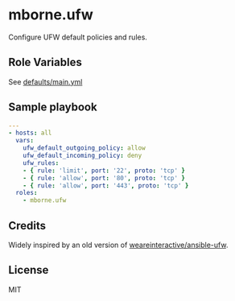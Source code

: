 mborne.ufw
=========

Configure UFW default policies and rules.

Role Variables
--------------

See [defaults/main.yml](defaults/main.yml)


Sample playbook
---------------

```yaml
---
- hosts: all
  vars:
    ufw_default_outgoing_policy: allow
    ufw_default_incoming_policy: deny
    ufw_rules:
    - { rule: 'limit', port: '22', proto: 'tcp' }
    - { rule: 'allow', port: '80', proto: 'tcp' }
    - { rule: 'allow', port: '443', proto: 'tcp' }
  roles:
    - mborne.ufw
```

Credits
-------

Widely inspired by an old version of [weareinteractive/ansible-ufw](https://github.com/weareinteractive/ansible-ufw).

License
-------

MIT

